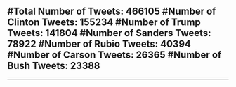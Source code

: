 #Total Number of Tweets: 466105 
#Number of Clinton Tweets: 155234
#Number of Trump Tweets: 141804
#Number of Sanders Tweets: 78922
#Number of Rubio Tweets: 40394
#Number of Carson Tweets: 26365
#Number of Bush Tweets: 23388
---
---
